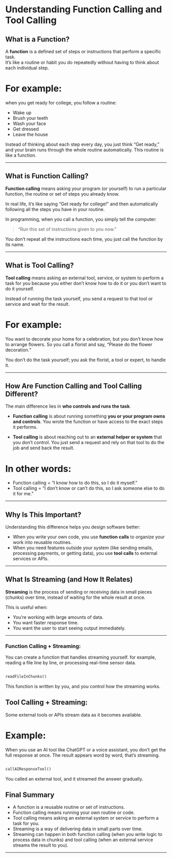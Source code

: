 # Understanding Function Calling and Tool Calling

## What is a Function?

A **function** is a defined set of steps or instructions that perform a specific task.  
It’s like a routine or habit you do repeatedly without having to think about each individual step.


# For example:
 when you get ready for college, you follow a routine:  
- Wake up  
- Brush your teeth  
- Wash your face  
- Get dressed  
- Leave the house  

Instead of thinking about each step every day, you just think “Get ready,” and your brain runs through the whole routine automatically. This routine is like a function.

---

## What is Function Calling?

**Function calling** means asking your program (or yourself) to run a particular function, the routine or set of steps you already know.

In real life, it’s like saying “Get ready for college!” and then automatically following all the steps you have in your routine.

In programming, when you call a function, you simply tell the computer:  
> “Run this set of instructions given to you now.”

You don’t repeat all the instructions each time, you just call the function by its name.

---

## What is Tool Calling?

**Tool calling** means asking an external tool, service, or system to perform a task for you because you either don’t know how to do it or you don’t want to do it yourself.

Instead of running the task yourself, you send a request to that tool or service and wait for the result.

# For example:
You want to decorate your home for a celebration, but you don’t know how to arrange flowers. So you call a florist and say, “Please do the flower decoration.”

You don’t do the task yourself; you ask the florist, a tool or expert, to handle it.

---

## How Are Function Calling and Tool Calling Different?

The main difference lies in **who controls and runs the task**.

- **Function calling** is about running something **you or your program owns and controls**. You wrote the function or have access to the exact steps it performs.

- **Tool calling** is about reaching out to an **external helper or system** that you don’t control. You just send a request and rely on that tool to do the job and send back the result.

# In other words:

- Function calling = “I know how to do this, so I do it myself.”  
- Tool calling = “I don’t know or can’t do this, so I ask someone else to do it for me.”

---

## Why Is This Important?

Understanding this difference helps you design software better:

- When you write your own code, you use **function calls** to organize your work into reusable routines.  
- When you need features outside your system (like sending emails, processing payments, or getting data), you use **tool calls** to external services or APIs.

---

##  What Is Streaming (and How It Relates)

**Streaming** is the process of sending or receiving data in small pieces (chunks) over time, instead of waiting for the whole result at once.

This is useful when:
- You’re working with large amounts of data.
- You want faster response time.
- You want the user to start seeing output immediately.

---

###  Function Calling + Streaming:
You can create a function that handles streaming yourself. for example, reading a file line by line, or processing real-time sensor data.

```python

readFileInChunks()

```

This function is written by you, and you control how the streaming works.


## Tool Calling + Streaming:

Some external tools or APIs stream data as it becomes available.

# Example:
When you use an AI tool like ChatGPT or a voice assistant, you don’t get the full response at once. The result appears word by word, that’s streaming.

```python

callAIResponseTool()
```
You called an external tool, and it streamed the answer gradually.


## Final Summary

- A function is a reusable routine or set of instructions.
- Function calling means running your own routine or code.
- Tool calling means asking an external system or service to perform a task for you.
- Streaming is a way of delivering data in small parts over time.
- Streaming can happen in both function calling (when you write logic to process data in chunks) and tool calling (when an external service streams the result to you).

---



